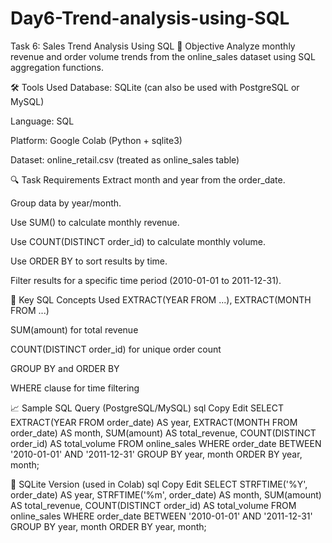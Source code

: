 # Day6-Trend-analysis-using-SQL

Task 6: Sales Trend Analysis Using SQL
🎯 Objective
Analyze monthly revenue and order volume trends from the online_sales dataset using SQL aggregation functions.

🛠️ Tools Used
Database: SQLite (can also be used with PostgreSQL or MySQL)

Language: SQL

Platform: Google Colab (Python + sqlite3)

Dataset: online_retail.csv (treated as online_sales table)

🔍 Task Requirements
Extract month and year from the order_date.

Group data by year/month.

Use SUM() to calculate monthly revenue.

Use COUNT(DISTINCT order_id) to calculate monthly volume.

Use ORDER BY to sort results by time.

Filter results for a specific time period (2010-01-01 to 2011-12-31).

🧠 Key SQL Concepts Used
EXTRACT(YEAR FROM ...), EXTRACT(MONTH FROM ...)

SUM(amount) for total revenue

COUNT(DISTINCT order_id) for unique order count

GROUP BY and ORDER BY

WHERE clause for time filtering

📈 Sample SQL Query (PostgreSQL/MySQL)
sql
Copy
Edit
SELECT 
    EXTRACT(YEAR FROM order_date) AS year,
    EXTRACT(MONTH FROM order_date) AS month,
    SUM(amount) AS total_revenue,
    COUNT(DISTINCT order_id) AS total_volume
FROM online_sales
WHERE order_date BETWEEN '2010-01-01' AND '2011-12-31'
GROUP BY year, month
ORDER BY year, month;


🔄 SQLite Version (used in Colab)
sql
Copy
Edit
SELECT 
    STRFTIME('%Y', order_date) AS year,
    STRFTIME('%m', order_date) AS month,
    SUM(amount) AS total_revenue,
    COUNT(DISTINCT order_id) AS total_volume
FROM online_sales
WHERE order_date BETWEEN '2010-01-01' AND '2011-12-31'
GROUP BY year, month
ORDER BY year, month;
